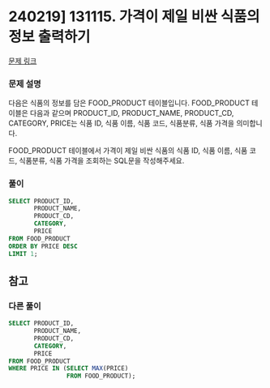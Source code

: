 # 240219] 131115. 가격이 제일 비싼 식품의 정보 출력하기

[문제 링크](https://school.programmers.co.kr/learn/courses/30/lessons/131115)

### 문제 설명
다음은 식품의 정보를 담은 FOOD_PRODUCT 테이블입니다. FOOD_PRODUCT 테이블은 다음과 같으며 PRODUCT_ID, PRODUCT_NAME, PRODUCT_CD, CATEGORY, PRICE는 식품 ID, 식품 이름, 식품 코드, 식품분류, 식품 가격을 의미합니다.  

FOOD_PRODUCT 테이블에서 가격이 제일 비싼 식품의 식품 ID, 식품 이름, 식품 코드, 식품분류, 식품 가격을 조회하는 SQL문을 작성해주세요.  

### 풀이
```sql
SELECT PRODUCT_ID,
       PRODUCT_NAME,
       PRODUCT_CD,
       CATEGORY,
       PRICE
FROM FOOD_PRODUCT
ORDER BY PRICE DESC
LIMIT 1;
```

## 참고


###  다른 풀이
```sql
SELECT PRODUCT_ID,
       PRODUCT_NAME,
       PRODUCT_CD,
       CATEGORY,
       PRICE
FROM FOOD_PRODUCT
WHERE PRICE IN (SELECT MAX(PRICE)
                FROM FOOD_PRODUCT);
```

